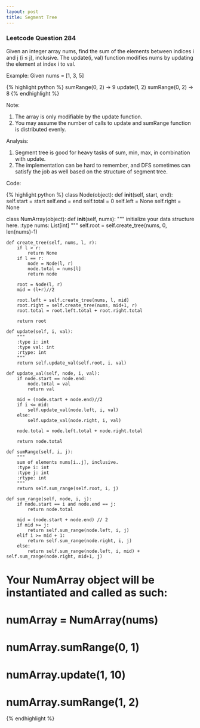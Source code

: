 ```yaml
---
layout: post
title: Segment Tree
---
```


### Leetcode Question 284
Given an integer array nums, find the sum of the elements between indices i and j (i ≤ j), inclusive. The update(i, val) function modifies nums by updating the element at index i to val.

Example:
Given nums = [1, 3, 5]

{% highlight python %}
sumRange(0, 2) -> 9
update(1, 2)
sumRange(0, 2) -> 8
{% endhighlight %}

Note:

1. The array is only modifiable by the update function.
2. You may assume the number of calls to update and sumRange function is distributed evenly.

Analysis:

1. Segment tree is good for heavy tasks of sum, min, max, in combination with update.
2. The implementation can be hard to remember, and DFS sometimes can satisfy the job as well based on the structure of segment tree.

Code:

{% highlight python %}
class Node(object):
    def __init__(self, start, end):
        self.start = start
        self.end = end
        self.total = 0
        self.left = None
        self.right = None


class NumArray(object):
    def __init__(self, nums):
        """
        initialize your data structure here.
        :type nums: List[int]
        """
        self.root = self.create_tree(nums, 0, len(nums)-1)
    
    def create_tree(self, nums, l, r):
        if l > r:
            return None
        if l == r:
            node = Node(l, r)
            node.total = nums[l]
            return node
            
        root = Node(l, r)
        mid = (l+r)//2
        
        root.left = self.create_tree(nums, l, mid)
        root.right = self.create_tree(nums, mid+1, r)
        root.total = root.left.total + root.right.total
        
        return root
    
    def update(self, i, val):
        """
        :type i: int
        :type val: int
        :rtype: int
        """
        return self.update_val(self.root, i, val)
    
    def update_val(self, node, i, val):
        if node.start == node.end:
            node.total = val
            return val
        
        mid = (node.start + node.end)//2
        if i <= mid:
            self.update_val(node.left, i, val)
        else:
            self.update_val(node.right, i, val)
        
        node.total = node.left.total + node.right.total
        
        return node.total

    def sumRange(self, i, j):
        """
        sum of elements nums[i..j], inclusive.
        :type i: int
        :type j: int
        :rtype: int
        """
        return self.sum_range(self.root, i, j)
    
    def sum_range(self, node, i, j):
        if node.start == i and node.end == j:
            return node.total
        
        mid = (node.start + node.end) // 2
        if mid >= j:
            return self.sum_range(node.left, i, j)
        elif i >= mid + 1:
            return self.sum_range(node.right, i, j)
        else:
            return self.sum_range(node.left, i, mid) + self.sum_range(node.right, mid+1, j)

# Your NumArray object will be instantiated and called as such:
# numArray = NumArray(nums)
# numArray.sumRange(0, 1)
# numArray.update(1, 10)
# numArray.sumRange(1, 2)
{% endhighlight %}
